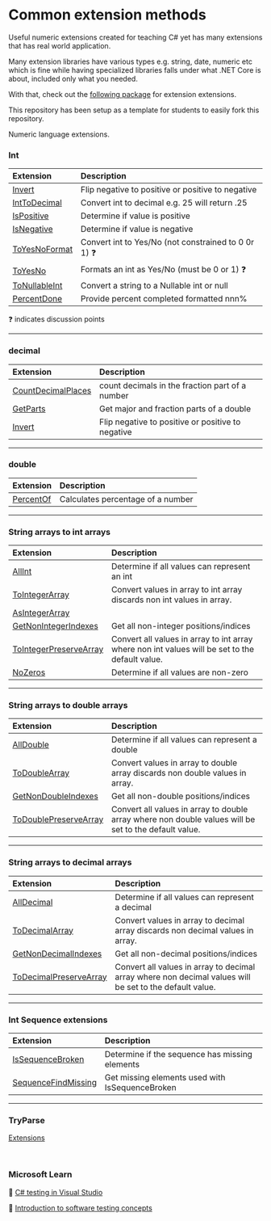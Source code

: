 # Common extension methods

Useful numeric extensions created for teaching C# yet has many extensions that has real world application.

Many extension libraries have various types e.g. string, date, numeric etc which is fine while having specialized libraries falls under what .NET Core is about, included only what you needed.

With that, check out the [following package](https://www.nuget.org/packages/KP.StringLanguageExtensions/) for extension extensions.

This repository has been setup as a template for students to easily fork this repository.

Numeric language extensions.

### Int

| Extension  | Description
| :--- | :--- |
| [Invert](https://github.com/karenpayneoregon/kp-converters/blob/master/ConverterLibrary/LanguageExtensions/IntegerExtensions.cs#L16) | Flip negative to positive or positive to negative |
| [IntToDecimal](https://github.com/karenpayneoregon/kp-converters/blob/master/ConverterLibrary/LanguageExtensions/IntegerExtensions.cs#L41) | Convert int to decimal e.g. 25 will return .25 |
| [IsPositive](https://github.com/karenpayneoregon/kp-converters/blob/master/ConverterLibrary/LanguageExtensions/IntegerExtensions.cs#L24) | Determine if value is positive |
| [IsNegative](https://github.com/karenpayneoregon/kp-converters/blob/master/ConverterLibrary/LanguageExtensions/IntegerExtensions.cs#L32) | Determine if value is negative |
| [ToYesNoFormat](https://github.com/karenpayneoregon/kp-converters/blob/master/ConverterLibrary/LanguageExtensions/IntegerExtensions.cs#L48) | Convert int to Yes/No (not constrained to 0 0r 1) :question: |
| [ToYesNo](https://github.com/karenpayneoregon/kp-converters/blob/master/ConverterLibrary/LanguageExtensions/IntegerExtensions.cs#L56) | Formats an int as Yes/No (must be 0 or 1) :question: |
| [ToNullableInt](https://github.com/karenpayneoregon/kp-converters/blob/master/ConverterLibrary/LanguageExtensions/IntegerExtensions.cs#L95) | Convert a string to a Nullable int or null |
| [PercentDone](https://github.com/karenpayneoregon/kp-converters/blob/master/ConverterLibrary/LanguageExtensions/IntegerExtensions.cs#L72) | Provide percent completed formatted nnn% |


:question: indicates discussion points

---


### decimal

| Extension  | Description
| :--- | :--- |
| [CountDecimalPlaces](https://github.com/karenpayneoregon/kp-converters/blob/master/ConverterLibrary/LanguageExtensions/DecimalExtensions.cs#L28) | count decimals in the fraction part of a number |
| [GetParts](https://github.com/karenpayneoregon/kp-converters/blob/master/ConverterLibrary/LanguageExtensions/DecimalExtensions.cs#L16) | Get major and fraction parts of a double |
| [Invert](https://github.com/karenpayneoregon/kp-converters/blob/master/ConverterLibrary/LanguageExtensions/DecimalExtensions.cs#L54) | Flip negative to positive or positive to negative |

---


### double

| Extension  | Description
| :--- | :--- |
| [PercentOf](https://github.com/karenpayneoregon/kp-converters/blob/master/ConverterLibrary/LanguageExtensions/DoubleExtensions.cs#L17) | Calculates percentage of a number |

---


### String arrays to int arrays

| Extension  | Description
| :--- | :--- |
| [AllInt](https://github.com/karenpayneoregon/kp-converters/blob/master/ConverterLibrary/LanguageExtensions/NumericArrays.cs#L21) | Determine if all values can represent an int |
| [ToIntegerArray](https://github.com/karenpayneoregon/kp-converters/blob/master/ConverterLibrary/LanguageExtensions/NumericArrays.cs#L46) | Convert values in array to int array discards non int values in array. |
| [AsIntegerArray](https://github.com/karenpayneoregon/kp-converters/blob/master/ConverterLibrary/LanguageExtensions/NumericArrays.cs#L38) |  |
| [GetNonIntegerIndexes](https://github.com/karenpayneoregon/kp-converters/blob/master/ConverterLibrary/LanguageExtensions/NumericArrays.cs#L68) | Get all non-integer positions/indices |
| [ToIntegerPreserveArray](https://github.com/karenpayneoregon/kp-converters/blob/master/ConverterLibrary/LanguageExtensions/NumericArrays.cs#L83) | Convert all values in array to int array where non int values will be set to the default value. |
| [NoZeros](https://github.com/karenpayneoregon/kp-converters/blob/master/ConverterLibrary/LanguageExtensions/NumericArrays.cs#L29) | Determine if all values are non-zero |


---


### String arrays to double arrays

| Extension  | Description
| :--- | :--- |
| [AllDouble](https://github.com/karenpayneoregon/kp-converters/blob/master/ConverterLibrary/LanguageExtensions/NumericArrays.cs#L104) | Determine if all values can represent a double |
| [ToDoubleArray](https://github.com/karenpayneoregon/kp-converters/blob/master/ConverterLibrary/LanguageExtensions/NumericArrays.cs#L113) | Convert values in array to double array discards non double values in array. |
| [GetNonDoubleIndexes](https://github.com/karenpayneoregon/kp-converters/blob/master/ConverterLibrary/LanguageExtensions/NumericArrays.cs#L154) | Get all non-double positions/indices |
| [ToDoublePreserveArray](https://github.com/karenpayneoregon/kp-converters/blob/master/ConverterLibrary/LanguageExtensions/NumericArrays.cs#L136) | Convert all values in array to double array where non double values will be set to the default value. |



---


### String arrays to decimal arrays

| Extension  | Description
| :--- | :--- |
| [AllDecimal](https://github.com/karenpayneoregon/kp-converters/blob/master/ConverterLibrary/LanguageExtensions/NumericArrays.cs#L174) | Determine if all values can represent a decimal |
| [ToDecimalArray](https://github.com/karenpayneoregon/kp-converters/blob/master/ConverterLibrary/LanguageExtensions/NumericArrays.cs#L183) | Convert values in array to decimal array discards non decimal values in array. |
| [GetNonDecimalIndexes](https://github.com/karenpayneoregon/kp-converters/blob/master/ConverterLibrary/LanguageExtensions/NumericArrays.cs#L222) | Get all non-decimal positions/indices |
| [ToDecimalPreserveArray](https://github.com/karenpayneoregon/kp-converters/blob/master/ConverterLibrary/LanguageExtensions/NumericArrays.cs#L205) | Convert all values in array to decimal array where non decimal values will be set to the default value. |


---


### Int Sequence extensions

| Extension  | Description
| :--- | :--- |
| [IsSequenceBroken](https://github.com/karenpayneoregon/kp-converters/blob/master/ConverterLibrary/LanguageExtensions/SequenceExtensions.cs#L34) | Determine if the sequence has missing elements |
| [SequenceFindMissing](https://github.com/karenpayneoregon/kp-converters/blob/master/ConverterLibrary/LanguageExtensions/SequenceExtensions.cs#L23) | Get missing elements used with IsSequenceBroken |

---

### TryParse

[Extensions](https://github.com/karenpayneoregon/kp-converters/blob/master/ConverterLibrary/LanguageExtensions/TryParseExtensions.cs)

</br>


### Microsoft Learn

:beginner: [C# testing in Visual Studio](https://docs.microsoft.com/en-us/learn/modules/visual-studio-test-tools/)

:beginner: [Introduction to software testing concepts](https://docs.microsoft.com/en-us/learn/modules/visual-studio-test-concepts/)


